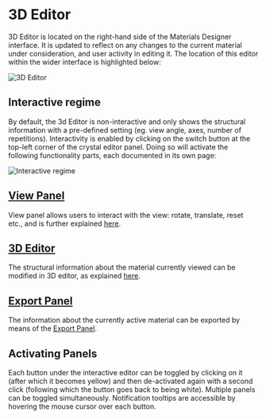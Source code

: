 # 3D Editor

3D Editor is located on the right-hand side of the Materials Designer interface. It is updated to reflect on any changes to the current material under consideration, and user activity in editing it. The location of this editor within the wider interface is highlighted below:

![3D Editor](../images/materials-designer/3D-viewer.png "3D Editor")

## Interactive regime

By default, the 3d Editor is non-interactive and only shows the structural information with a pre-defined setting (eg. view angle, axes, number of repetitions). Interactivity is enabled by clicking on the switch button <i class="zmdi zmdi-power zmdi-hc-border"></i> at the top-left corner of the crystal editor panel. Doing so will activate the following functionality parts, each documented in its own page:

![Interactive regime](../images/materials-designer/3D-viewer-panels.png "Interactive regime")
 
## [View Panel](./3d-editor/view.md)

View panel allows users to interact with the view: rotate, translate, reset etc., and is further explained [here](./3d-editor/view.md). 

## [3D Editor](./3d-editor/edit.md)

The structural information about the material currently viewed can be modified in 3D editor, as explained [here](./3d-editor/edit.md).   

## [Export Panel](./3d-editor/export.md)

The information about the currently active material can be exported by means of the [Export Panel](./3d-editor/export.md).   

## Activating Panels

Each button under the interactive editor can be toggled by clicking on it (after which it becomes yellow) and then de-activated again with a second click (following which the button goes back to being white). Multiple panels can be toggled simultaneously. Notification tooltips are accessible by hovering the mouse cursor over each button.
